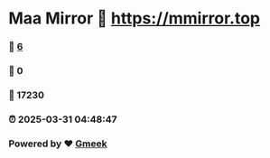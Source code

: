 # Maa Mirror :link: https://mmirror.top 
### :page_facing_up: [6](https://mmirror.top/tag.html) 
### :speech_balloon: 0 
### :hibiscus: 17230 
### :alarm_clock: 2025-03-31 04:48:47 
### Powered by :heart: [Gmeek](https://github.com/Meekdai/Gmeek)
